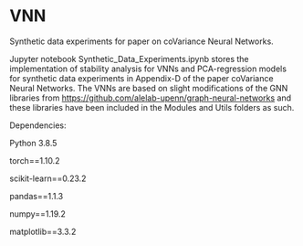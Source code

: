 # VNN

Synthetic data experiments for paper on coVariance Neural Networks.


Jupyter notebook Synthetic_Data_Experiments.ipynb stores the
implementation of stability analysis for VNNs and PCA-regression models
for synthetic data experiments in Appendix-D of the paper coVariance Neural Networks. The VNNs are based on slight
modifications of the GNN libraries from
https://github.com/alelab-upenn/graph-neural-networks and these
libraries have been included in the Modules and Utils folders as such.

Dependencies:

Python 3.8.5

torch==1.10.2

scikit-learn==0.23.2

pandas==1.1.3

numpy==1.19.2

matplotlib==3.3.2
